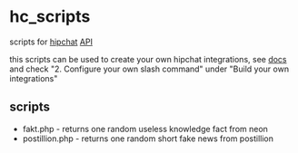 # hc_scripts
scripts for [hipchat](https://www.hipchat.com/) [API](https://www.hipchat.com/docs/apiv2)

this scripts can be used to create your own hipchat integrations, see [docs](https://www.hipchat.com/docs/apiv2)
and check "2. Configure your own slash command" under "Build your own integrations"

## scripts
- fakt.php - returns one random useless knowledge fact from neon
- postillion.php - returns one random short fake news from postillion
